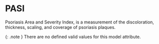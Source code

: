 # PASI
Psoriasis Area and Severity Index, is a measurement of the discoloration, thickness, scaling, and coverage of psoriasis plaques.


{: .note }
There are no defined valid values for this model attribute.

